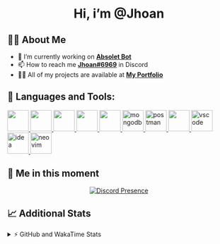 <h1 align="center">Hi, i’m @Jhoan</h1>

## 🙋‍♂️ About Me

- 🔭 I’m currently working on **[Absolet Bot](https://strider.cloud)**
- 📫 How to reach me **[Jhoan#6969](https://jhoan.monster/)** in Discord
- 👨‍💻 All of my projects are available at **[My Portfolio](https://jhoan.monster)**

## 🚀 Languages and Tools:
<p align="left"> 
    <a href="https://developer.mozilla.org/en-US/docs/Web/JavaScript" target="_blank"> <img src="https://img.icons8.com/color/48/000000/javascript.png" width="48" height="48"/> </a> 
    <a href="https://www.w3.org/html/" target="_blank"> <img src="https://img.icons8.com/color/48/000000/html-5.png" width="48" height="48"/> </a> 
    <a href="https://www.w3schools.com/css/" target="_blank"> <img src="https://img.icons8.com/color/48/000000/css3.png" width="48" height="48"/> </a> 
    <a href="https://getbootstrap.com" target="_blank"> <img src="https://img.icons8.com/color/48/000000/bootstrap.png" width="48" height="48"/> </a> 
    <a href="https://nodejs.org" target="_blank"> <img src="https://i.imgur.com/XX8lvL7.png" width="48" height="48"/> </a> 
    <a href="https://www.mongodb.com/" target="_blank"> <img src="https://i.imgur.com/nRtS3AN.png" alt="mongodb" width="48" height="48"/> </a> 
    <a href="https://postman.com" target="_blank"> <img src="https://www.vectorlogo.zone/logos/getpostman/getpostman-icon.svg" alt="postman" width="48" height="48"/> </a>   
    <a href="https://git-scm.com/" target="_blank"> <img src="https://img.icons8.com/color/48/000000/git.png" width="48" height="48"/> </a> 
    <a href="https://code.visualstudio.com" target="_blank" > <img src="https://upload.wikimedia.org/wikipedia/commons/thumb/9/9a/Visual_Studio_Code_1.35_icon.svg/2048px-Visual_Studio_Code_1.35_icon.svg.png" alt="vscode" width="48" height="48"> </a>
    <a href="https://www.jetbrains.com/es-es/idea/" target="_blank" > <img src="https://resources.jetbrains.com/storage/products/intellij-idea/img/meta/intellij-idea_logo_300x300.png" alt="idea" width="48" height="48"> </a>
    <a href="https://neovim.io" target="_blank"> <img src="https://icons.iconarchive.com/icons/papirus-team/papirus-apps/512/nvim-icon.png" alt="neovim" width="48" height="48"/> </a>
</p>
  
## 👤 Me in this moment
<p align="center">
    <a href="https://discord.com/users/612460795124776960" target="_blank" rel="nofollow">
        <img src="https://lanyard-profile-readme.vercel.app/api/612460795124776960?idleMessage=Probably%20coding%20Absolet..." alt="Discord Presence" align="center">
    </a>
</p>

## 📈 Additional Stats
<details>
    <summary>⚡ GitHub and WakaTime Stats</summary>
    <br/>

<!--START_SECTION:waka-->
![Code Time](http://img.shields.io/badge/Code%20Time-382%20hrs%2033%20mins-blue)

**🐱 My GitHub Data** 

> 🏆 745 Contributions in the Year 2022
 > 
> 📦 59.5 kB Used in GitHub's Storage 
 > 
> 💼 Opted to Hire
 > 
> 📜 4 Public Repositories 
 > 
> 🔑 28 Private Repositories  
 > 
**I'm an Early 🐤** 

```text
🌞 Morning    53 commits     ██░░░░░░░░░░░░░░░░░░░░░░░   8.05% 
🌆 Daytime    298 commits    ███████████░░░░░░░░░░░░░░   45.29% 
🌃 Evening    276 commits    ██████████░░░░░░░░░░░░░░░   41.95% 
🌙 Night      31 commits     █░░░░░░░░░░░░░░░░░░░░░░░░   4.71%

```
📅 **I'm Most Productive on Wednesday** 

```text
Monday       104 commits    ████░░░░░░░░░░░░░░░░░░░░░   15.81% 
Tuesday      91 commits     ███░░░░░░░░░░░░░░░░░░░░░░   13.83% 
Wednesday    126 commits    ████░░░░░░░░░░░░░░░░░░░░░   19.15% 
Thursday     72 commits     ██░░░░░░░░░░░░░░░░░░░░░░░   10.94% 
Friday       64 commits     ██░░░░░░░░░░░░░░░░░░░░░░░   9.73% 
Saturday     117 commits    ████░░░░░░░░░░░░░░░░░░░░░   17.78% 
Sunday       84 commits     ███░░░░░░░░░░░░░░░░░░░░░░   12.77%

```


📊 **This Week I Spent My Time On** 

```text
⌚︎ Time Zone: America/Bogota

💬 Programming Languages: 
EJS                      12 hrs 12 mins      █████████████░░░░░░░░░░░░   55.1% 
TypeScript               7 hrs 18 mins       ████████░░░░░░░░░░░░░░░░░   33.03% 
JavaScript               1 hr 22 mins        █░░░░░░░░░░░░░░░░░░░░░░░░   6.21% 
YAML                     33 mins             ░░░░░░░░░░░░░░░░░░░░░░░░░   2.54% 
JSON                     28 mins             ░░░░░░░░░░░░░░░░░░░░░░░░░   2.13%

🔥 Editors: 
VS Code                  22 hrs 9 mins       █████████████████████████   100.0%

🐱‍💻 Projects: 
Strider-System           21 hrs 17 mins      ████████████████████████░   96.13% 
linz-egg                 31 mins             ░░░░░░░░░░░░░░░░░░░░░░░░░   2.39% 
teaspeak-admin           11 mins             ░░░░░░░░░░░░░░░░░░░░░░░░░   0.89% 
Absolet-Bot              7 mins              ░░░░░░░░░░░░░░░░░░░░░░░░░   0.6%

💻 Operating System: 
Linux                    22 hrs 9 mins       █████████████████████████   100.0%

```

**I Mostly Code in JavaScript** 

```text
JavaScript               15 repos            █████████████████░░░░░░░░   68.18% 
Java                     2 repos             ██░░░░░░░░░░░░░░░░░░░░░░░   9.09% 
CSS                      2 repos             ██░░░░░░░░░░░░░░░░░░░░░░░   9.09% 
TypeScript               1 repo              █░░░░░░░░░░░░░░░░░░░░░░░░   4.55% 
Shell                    1 repo              █░░░░░░░░░░░░░░░░░░░░░░░░   4.55%

```



 Last Updated on 05/08/2022 04:27:45 UTC
<!--END_SECTION:waka-->
</details>
